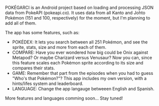 POKÉGARCI is an Android project based on loading and processing JSON data from PokeAPI (pokeapi.co). It uses data from all Kanto and Johto Pokémon (151 and 100, respectively) for the moment, but I'm planning to add all of them.

The app has some features, such as:

- POKÉDEX: It lets you search between all 251 Pokémon, and see the sprite, stats, size and more from each of them.
- COMPARE: Have you ever wondered how big could be Onix against Metapod? Or maybe Charizard versus Venusaur? Now you can, since this feature scales each Pokémon sprite according to its size and compares their stats.
- GAME: Remember that part from the episodes when you had to guess "Who's that Pokémon?"? This app includes my own version, with a hints/lifes system and leaderboard.
- LANGUAGE: Change the app langauge betweeen English and Spanish.

More features and languages comming soon... Stay tuned!
